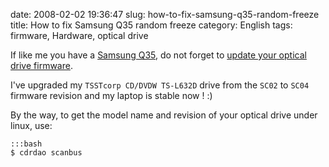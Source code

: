 date: 2008-02-02 19:36:47
slug: how-to-fix-samsung-q35-random-freeze
title: How to fix Samsung Q35 random freeze
category: English
tags: firmware, Hardware, optical drive

If like me you have a [Samsung Q35](http://kevin.deldycke.com/2006/10/samsung-q35-xic-5500-tiny-review-of-a-strong-compact-laptop/), do not forget to [update your optical drive firmware](https://bugs.launchpad.net/linux/+bug/75295/comments/97).

I've upgraded my `TSSTcorp CD/DVDW TS-L632D` drive from the `SC02` to `SC04` firmware revision and my laptop is stable now ! :)

By the way, to get the model name and revision of your optical drive under linux, use:

    :::bash
    $ cdrdao scanbus

